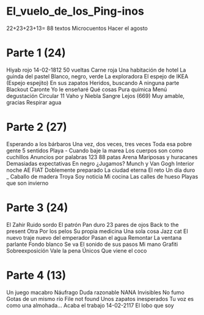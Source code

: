 # El_vuelo_de_los_Ping-inos
22+23+23+13= 88 textos
Microcuentos
Hacer el agosto

# Parte 1 (24)
Hiyab rojo
14-02-1812
50 vueltas
Carne roja
Una habitación de hotel
La guinda del pastel
Blanco, negro, verde
La exploradora
El espejo de IKEA (Espejo espejito)
En sus zapatos
Heridos, buscando
A ninguna parte
Blackout
Caronte
Yo le enseñaré
Qué cosas
Pura química
Menú degustación
Circular 11
Vaho y Niebla
Sangre
Lejos (669)
Muy amable, gracias
Respirar agua

# Parte 2 (27)
Esperando a los bárbaros
Una vez, dos veces, tres veces
Toda esa pobre gente
5 sentidos
Playa - Cuando baje la marea
Los cuerpos son como cuchillos
Anuncios por palabras 123
88 patas
Arena
Mariposas y huracanes
Demasiadas expectativas
En negro
¿Jugamos?
Munch y Van Gogh
Interior noche
AE
FIAT
Doblemente preparado
La ciudad eterna
El reto
Un día duro _ Caballo de madera Troya
Soy noticia
Mi cocina
Las calles de hueso
Playas que son invierno

# Parte 3 (24)
El Zahir
Ruido sordo
El patrón
Pan duro
23 pares de ojos
Back to the present
Otra
Por los pelos
Su propia medicina
Una sola cosa
Jazz cat
El nuevo traje nuevo del emperador
Pasan el agua
Remontar
La ventana parlante
Fondo blanco
Se va
El sonido de sus pasos
Mi mano
Grafiti
Sobreexposición
Vale la pena
Únicos
Que viene el coco

# Parte 4 (13)
Un juego macabro
Náufrago
Duda razonable
NANA
Invisibles
No fumo
Gotas de un mismo río
File not found
Unos zapatos inesperados
Tu voz es como una almohada...
Acaba el trabajo
14-02-2117
El lobo que soy
